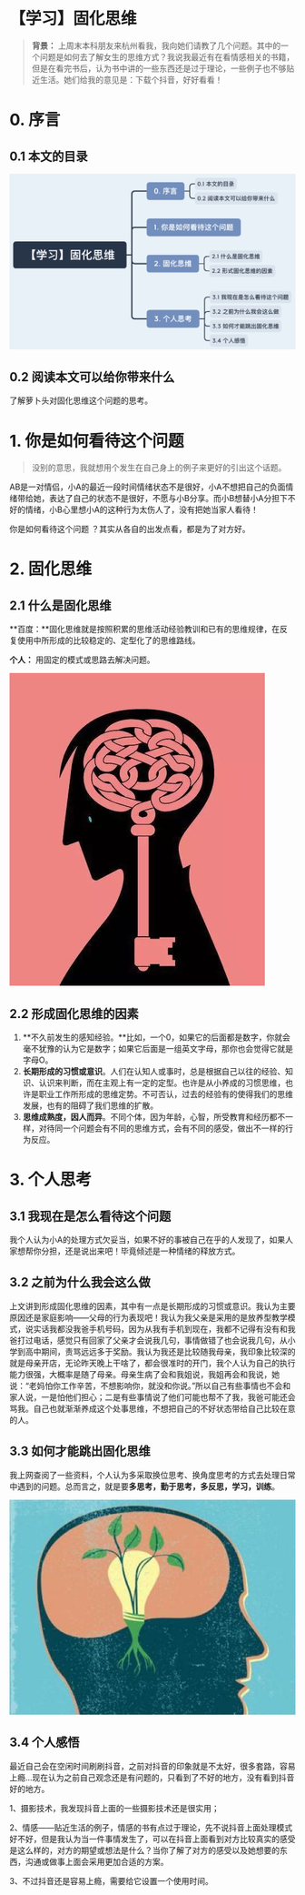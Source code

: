 # 【学习】固化思维

> **背景：** 上周末本科朋友来杭州看我，我向她们请教了几个问题。其中的一个问题是如何去了解女生的思维方式？我说我最近有在看情感相关的书籍，但是在看完书后，认为书中讲的一些东西还是过于理论，一些例子也不够贴近生活。她们给我的意见是：下载个抖音，好好看看！

# 0. 序言

## 0.1 本文的目录

![](./img/outling.png)

## 0.2 阅读本文可以给你带来什么

了解萝卜头对固化思维这个问题的思考。

# 1. 你是如何看待这个问题

> 没别的意思，我就想用个发生在自己身上的例子来更好的引出这个话题。

AB是一对情侣，小A的最近一段时间情绪状态不是很好，小A不想把自己的负面情绪带给她，表达了自己的状态不是很好，不愿与小B分享。而小B想替小A分担下不好的情绪，小B心里想小A的这种行为太伤人了，没有把她当家人看待！

你是如何看待这个问题 ？其实从各自的出发点看，都是为了对方好。

# 2. 固化思维

## 2.1 什么是固化思维

**百度：**固化思维就是按照积累的思维活动经验教训和已有的思维规律，在反复使用中所形成的比较稳定的、定型化了的思维路线。

**个人：** 用固定的模式或思路去解决问题。

![timg](./img/timg.jpeg)

## 2.2 形成固化思维的因素

1. **不久前发生的感知经验。**比如，一个0，如果它的后面都是数字，你就会毫不犹豫的认为它是数字；如果它后面是一组英文字母，那你也会觉得它就是字母O。
2. **长期形成的习惯或意识**。人们在认知人或事时，总是根据自己以往的经验、知识、认识来判断，而在主观上有一定的定型。也许是从小养成的习惯思维，也许是职业工作所形成的思维定势。不可否认，过去的经验有的使得我们的思维发展，也有的阻碍了我们思维的扩散。
3. **思维成熟度，因人而异**。不同个体，因为年龄，心智，所受教育和经历都不一样，对待同一个问题会有不同的思维方式，会有不同的感受，做出不一样的行为反应。

# 3. 个人思考

## 3.1 我现在是怎么看待这个问题

我个人认为小A的处理方式欠妥当，如果不好的事被自己在乎的人发现了，如果人家想帮你分担，还是说出来吧！毕竟倾述是一种情绪的释放方式。

## 3.2 之前为什么我会这么做

上文讲到形成固化思维的因素，其中有一点是长期形成的习惯或意识。我认为主要原因还是家庭影响——父母的行为表现吧！我认为我父亲是采用的是放养型教学模式，说实话我都没我爸手机号码，因为从我有手机到现在，我都不记得有没有和我爸打过电话，感觉只有回家了父亲才会说我几句，事情做错了也会说我几句，从小学到高中期间，责骂远远多于奖励。我认为我还是比较随我母亲，我印象比较深的就是母亲开店，无论昨天晚上干啥了，都会很准时的开门，我个人认为自己的执行能力很强，大概率是随了母亲。母亲生病了会和我姐说，我姐再会和我说，她说：“老妈怕你工作辛苦，不想影响你，就没和你说。”所以自己有些事情也不会和家人说，一是怕他们担心；二是有些事情说了他们可能也帮不了我，我爸可能还会骂我。自己也就渐渐养成这个处事思维，不想把自己的不好状态带给自己比较在意的人。

## 3.3  如何才能跳出固化思维

我上网查阅了一些资料，个人认为多采取换位思考、换角度思考的方式去处理日常中遇到的问题。总而言之，就是要**多思考，勤于思考，多反思，学习，训练**。

![](./img/WechatIMG19.png)

## 3.4 个人感悟

最近自己会在空闲时间刷刷抖音，之前对抖音的印象就是不太好，很多套路，容易上瘾...现在认为之前自己观念还是有问题的，只看到了不好的地方，没有看到抖音好的地方。

1、摄影技术，我发现抖音上面的一些摄影技术还是很实用；

2、情感——贴近生活的例子，情感的书有点过于理论，先不说抖音上面处理模式好不好，但是我认为当一件事情发生了，可以在抖音上面看到对方比较真实的感受是这么样的，对方的期望或想法是什么？当你了解了对方的感受以及她想要的东西，沟通或做事上面会采用更加合适的方案。

3、不过抖音还是容易上瘾，需要给它设置一个使用时间。